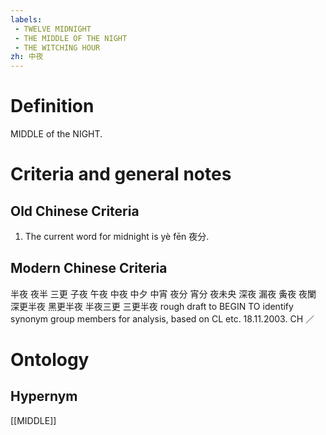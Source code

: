 ```yaml
---
labels: 
 - TWELVE MIDNIGHT
 - THE MIDDLE OF THE NIGHT
 - THE WITCHING HOUR
zh: 中夜
---
```


# Definition
MIDDLE of the NIGHT.
# Criteria and general notes
## Old Chinese Criteria
1. The current word for midnight is yè fēn 夜分.
## Modern Chinese Criteria
半夜
夜半
三更
子夜
午夜
中夜
中夕
中宵
夜分
宵分
夜未央
深夜
漏夜
夤夜
夜闌
深更半夜
黑更半夜
半夜三更
三更半夜
rough draft to BEGIN TO identify synonym group members for analysis, based on CL etc. 18.11.2003. CH ／
# Ontology

## Hypernym
[[MIDDLE]]